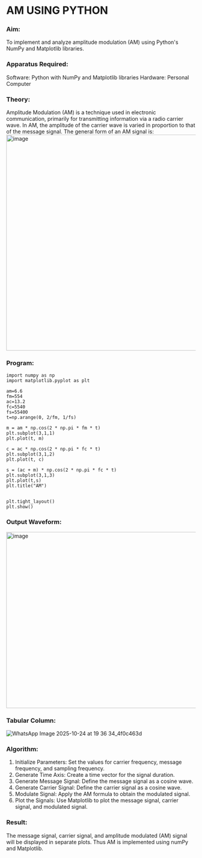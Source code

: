 # AM USING PYTHON

### Aim:
To implement and analyze amplitude modulation (AM) using Python's NumPy and Matplotlib libraries.

### Apparatus Required:
Software: Python with NumPy and Matplotlib libraries
Hardware: Personal Computer

### Theory:
Amplitude Modulation (AM) is a technique used in electronic communication, primarily for transmitting
information via a radio carrier wave. In AM, the amplitude of the carrier wave is varied in proportion to that of
the message signal. The general form of an AM signal is:
<img width="745" height="575" alt="image" src="https://github.com/user-attachments/assets/4f3e7352-767d-4841-a0f2-f27a2cfa163e" />


### Program:
```
import numpy as np
import matplotlib.pyplot as plt

am=6.6
fm=554
ac=13.2
fc=5540
fs=55400
t=np.arange(0, 2/fm, 1/fs)

m = am * np.cos(2 * np.pi * fm * t)
plt.subplot(3,1,1)
plt.plot(t, m)

c = ac * np.cos(2 * np.pi * fc * t)
plt.subplot(3,1,2)
plt.plot(t, c)

s = (ac + m) * np.cos(2 * np.pi * fc * t)
plt.subplot(3,1,3)
plt.plot(t,s)
plt.title("AM")


plt.tight_layout()
plt.show()
```

### Output Waveform:
<img width="630" height="469" alt="image" src="https://github.com/user-attachments/assets/484b8eba-ad2a-4682-8aa7-e8f0f526d6f4" />


### Tabular Column:
![WhatsApp Image 2025-10-24 at 19 36 34_4f0c463d](https://github.com/user-attachments/assets/6f9f4016-20d2-4967-b0dc-a18eb78ae576)


### Algorithm:
1. Initialize Parameters: Set the values for carrier frequency, message frequency, and sampling frequency.
2. Generate Time Axis: Create a time vector for the signal duration.
3. Generate Message Signal: Define the message signal as a cosine wave.
4. Generate Carrier Signal: Define the carrier signal as a cosine wave.
5. Modulate Signal: Apply the AM formula to obtain the modulated signal.
6. Plot the Signals: Use Matplotlib to plot the message signal, carrier signal, and modulated signal.

### Result:
The message signal, carrier signal, and amplitude modulated (AM) signal will be displayed in separate plots.
Thus AM is implemented using numPy and Matplotlib.
